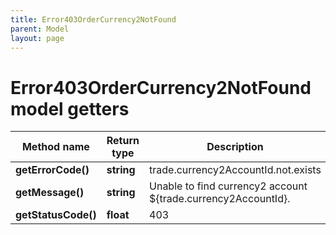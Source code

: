 ```yaml
---
title: Error403OrderCurrency2NotFound
parent: Model
layout: page
---
```


# Error403OrderCurrency2NotFound model getters

Method name | Return type | Description | Notes
------------ | ------------- | ------------- | -------------
**getErrorCode()** | **string** | trade.currency2AccountId.not.exists |
**getMessage()** | **string** | Unable to find currency2 account ${trade.currency2AccountId}. |
**getStatusCode()** | **float** | 403 |

